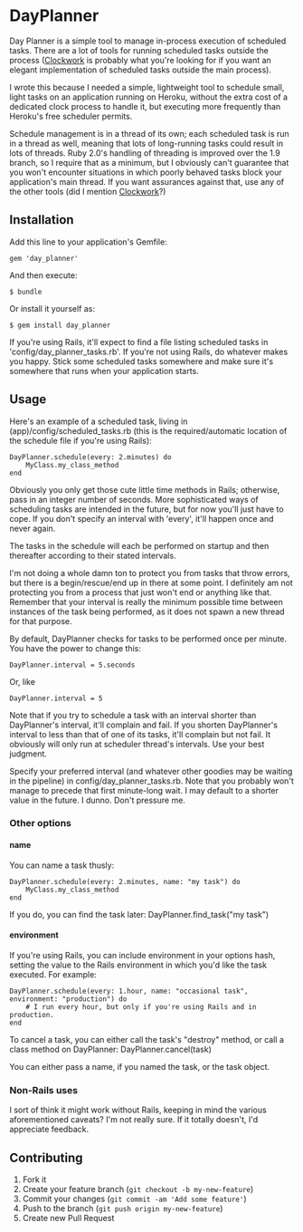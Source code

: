 # DayPlanner

Day Planner is a simple tool to manage in-process execution of scheduled tasks. There are a lot of tools for running scheduled tasks outside the process ([Clockwork](http://rubygems.org/gems/clockwork) is probably what you're looking for if you want an elegant implementation of scheduled tasks outside the main process).

I wrote this because I needed a simple, lightweight tool to schedule small, light tasks on an application running on Heroku, without the extra cost of a dedicated clock process to handle it, but executing more frequently than Heroku's free scheduler permits.

Schedule management is in a thread of its own; each scheduled task is run in a thread as well, meaning that lots of long-running tasks could result in lots of threads. Ruby 2.0's handling of threading is improved over the 1.9 branch, so I require that as a minimum, but I obviously can't guarantee that you won't encounter situations in which poorly behaved tasks block your application's main thread. If you want assurances against that, use any of the other tools (did I mention [Clockwork](http://rubygems.org/gems/clockwork)?)

## Installation

Add this line to your application's Gemfile:

    gem 'day_planner'

And then execute:

    $ bundle

Or install it yourself as:

    $ gem install day_planner

If you're using Rails, it'll expect to find a file listing scheduled tasks in 'config/day_planner_tasks.rb'. If you're not using Rails, do whatever makes you happy. Stick some scheduled tasks somewhere and make sure it's somewhere that runs when your application starts.

## Usage

Here's an example of a scheduled task, living in (app)/config/scheduled_tasks.rb (this is the required/automatic location of the schedule file if you're using Rails):

    DayPlanner.schedule(every: 2.minutes) do
    	MyClass.my_class_method
    end

Obviously you only get those cute little time methods in Rails; otherwise, pass in an integer number of seconds. More sophisticated ways of scheduling tasks are intended in the future, but for now you'll just have to cope. If you don't specify an interval with 'every', it'll happen once and never again.

The tasks in the schedule will each be performed on startup and then thereafter according to their stated intervals.

I'm not doing a whole damn ton to protect you from tasks that throw errors, but there is a begin/rescue/end up in there at some point. I definitely am not protecting you from a process that just won't end or anything like that. Remember that your interval is really the minimum possible time between instances of the task being performed, as it does not spawn a new thread for that purpose.

By default, DayPlanner checks for tasks to be performed once per minute. You have the power to change this:

    DayPlanner.interval = 5.seconds

Or, like

    DayPlanner.interval = 5

Note that if you try to schedule a task with an interval shorter than DayPlanner's interval, it'll complain and fail. If you shorten DayPlanner's interval to less than that of one of its tasks, it'll complain but not fail. It obviously will only run at scheduler thread's intervals. Use your best judgment.

Specify your preferred interval (and whatever other goodies may be waiting in the pipeline) in config/day_planner_tasks.rb. Note that you probably won't manage to precede that first minute-long wait. I may default to a shorter value in the future. I dunno. Don't pressure me.

### Other options

#### name

You can name a task thusly:

    DayPlanner.schedule(every: 2.minutes, name: "my task") do
        MyClass.my_class_method
    end

If you do, you can find the task later:
    DayPlanner.find_task("my task")

#### environment

If you're using Rails, you can include environment in your options hash, setting the value to the Rails environment in which you'd like the task executed. For example:

    DayPlanner.schedule(every: 1.hour, name: "occasional task", environment: "production") do
        # I run every hour, but only if you're using Rails and in production.
    end

To cancel a task, you can either call the task's "destroy" method, or call a class method on DayPlanner:
    DayPlanner.cancel(task)

You can either pass a name, if you named the task, or the task object.

### Non-Rails uses

I sort of think it might work without Rails, keeping in mind the various aforementioned caveats? I'm not really sure. If it totally doesn't, I'd appreciate feedback.

## Contributing

1. Fork it
2. Create your feature branch (`git checkout -b my-new-feature`)
3. Commit your changes (`git commit -am 'Add some feature'`)
4. Push to the branch (`git push origin my-new-feature`)
5. Create new Pull Request

